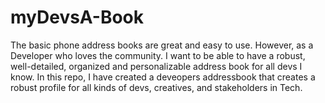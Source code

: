 # myDevsA-Book

The basic phone address books are great and easy to use. However, as a Developer who loves the community. I want to be able to have a robust, well-detailed, organized and personalizable address book for all devs I know. In this repo, I have created a deveopers addressbook that creates a robust profile for all kinds of devs, creatives, and stakeholders in Tech.